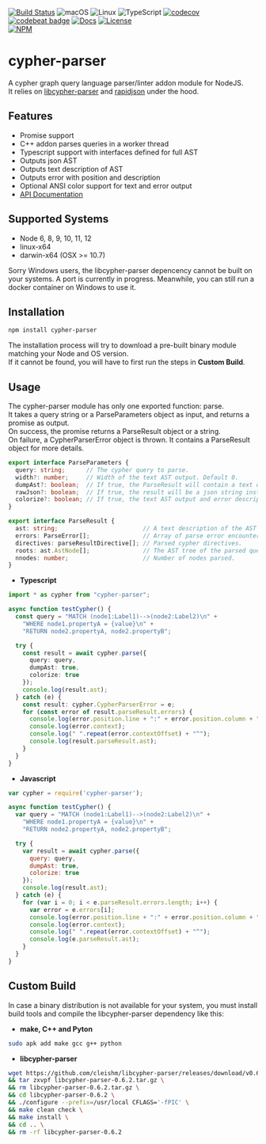 [![Build Status](https://api.travis-ci.com/Loupi/node-cypher-parser.svg)](https://travis-ci.com/Loupi/node-cypher-parser)
![macOS](https://img.shields.io/badge/os-macOS-green.svg?style=flat)
![Linux](https://img.shields.io/badge/os-linux-green.svg?style=flat)
![TypeScript](https://badges.frapsoft.com/typescript/version/typescript-next.svg?v=101)
[![codecov](https://codecov.io/gh/Loupi/node-cypher-parser/branch/master/graph/badge.svg)](https://codecov.io/gh/Loupi/node-cypher-parser)
[![codebeat badge](https://codebeat.co/badges/f4125e60-0caf-423d-8848-4d3bb180eb33)](https://codebeat.co/projects/github-com-loupi-node-cypher-parser-master)
[![Docs](https://img.shields.io/badge/docs-typedoc-1FBCE4.svg)](https://rawgit.com/Loupi/node-cypher-parser/master/docs/index.html)
[![License](https://img.shields.io/badge/License-Apache%202.0-blue.svg)](https://opensource.org/licenses/Apache-2.0)  
[![NPM](https://nodei.co/npm/cypher-parser.png)](https://npmjs.org/package/cypher-parser)

# cypher-parser
A cypher graph query language parser/linter addon module for NodeJS.  
It relies on [libcypher-parser](https://github.com/cleishm/libcypher-parser) and [rapidjson](https://github.com/Tencent/rapidjson) under the hood.

## Features

* Promise support
* C++ addon parses queries in a worker thread
* Typescript support with interfaces defined for full AST
* Outputs json AST
* Outputs text description of AST
* Outputs error with position and description
* Optional ANSI color support for text and error output
* [API Documentation](https://rawgit.com/Loupi/node-cypher-parser/master/docs/index.html)

## Supported Systems
- Node 6, 8, 9, 10, 11, 12
- linux-x64
- darwin-x64 (OSX >= 10.7)

Sorry Windows users, the libcypher-parser depencency cannot be built on your systems. A port is currently in progress. Meanwhile, you can still run a docker container on Windows to use it.

## Installation
```sh
npm install cypher-parser
```
The installation process will try to download a pre-built binary module matching your Node and OS version.  
If it cannot be found, you will have to first run the steps in **Custom Build**.

## Usage

The cypher-parser module has only one exported function: parse.  
It takes a query string or a ParseParameters object as input, and returns a promise as output.  
On success, the promise returns a ParseResult object or a string.  
On failure, a CypherParserError object is thrown. It contains a ParseResult object for more details.  

```typescript
export interface ParseParameters {
  query: string;      // The cypher query to parse.
  width?: number;     // Width of the text AST output. Default 0.
  dumpAst?: boolean;  // If true, the ParseResult will contain a text description of the AST tree. Default false.
  rawJson?: boolean;  // If true, the result will be a json string instead of a ParseResult object. Default false.
  colorize?: boolean; // If true, the text AST output and error descriptions will be ANSI colored. Nice for console output.
}
```  

```typescript
export interface ParseResult {
  ast: string;                        // A text description of the AST tree.
  errors: ParseError[];               // Array of parse error encountered.
  directives: parseResultDirective[]; // Parsed cypher directives.
  roots: ast.AstNode[];               // The AST tree of the parsed query. Can be walked by programs. See API doc for details.
  nnodes: number;                     // Number of nodes parsed.
}
```

* **Typescript**
```typescript
import * as cypher from "cypher-parser";

async function testCypher() {
  const query = "MATCH (node1:Label1)-->(node2:Label2)\n" +
    "WHERE node1.propertyA = {value}\n" +
    "RETURN node2.propertyA, node2.propertyB";

  try {
    const result = await cypher.parse({
      query: query,
      dumpAst: true,
      colorize: true
    });
    console.log(result.ast);
  } catch (e) {
    const result: cypher.CypherParserError = e;
    for (const error of result.parseResult.errors) {
      console.log(error.position.line + ":" + error.position.column + ": " + error.message);
      console.log(error.context);
      console.log(" ".repeat(error.contextOffset) + "^");
      console.log(result.parseResult.ast);
    }
  }
}
```

* **Javascript**
```Javascript
var cypher = require('cypher-parser');

async function testCypher() {
  var query = "MATCH (node1:Label1)-->(node2:Label2)\n" +
    "WHERE node1.propertyA = {value}\n" +
    "RETURN node2.propertyA, node2.propertyB";

  try {
    var result = await cypher.parse({
      query: query,
      dumpAst: true,
      colorize: true
    });
    console.log(result.ast);
  } catch (e) {
    for (var i = 0; i < e.parseResult.errors.length; i++) {
      var error = e.errors[i];
      console.log(error.position.line + ":" + error.position.column + ": " + error.message);
      console.log(error.context);
      console.log(" ".repeat(error.contextOffset) + "^");
      console.log(e.parseResult.ast);
    }
  }
}
```

## Custom Build
In case a binary distribution is not available for your system, you must install build tools and compile the libcypher-parser dependency like this:

* **make, C++ and Pyton**
```sh
sudo apk add make gcc g++ python
```

* **libcypher-parser**
```sh
wget https://github.com/cleishm/libcypher-parser/releases/download/v0.6.2/libcypher-parser-0.6.2.tar.gz \
&& tar zxvpf libcypher-parser-0.6.2.tar.gz \
&& rm libcypher-parser-0.6.2.tar.gz \
&& cd libcypher-parser-0.6.2 \
&& ./configure --prefix=/usr/local CFLAGS='-fPIC' \
&& make clean check \
&& make install \
&& cd .. \
&& rm -rf libcypher-parser-0.6.2
```
